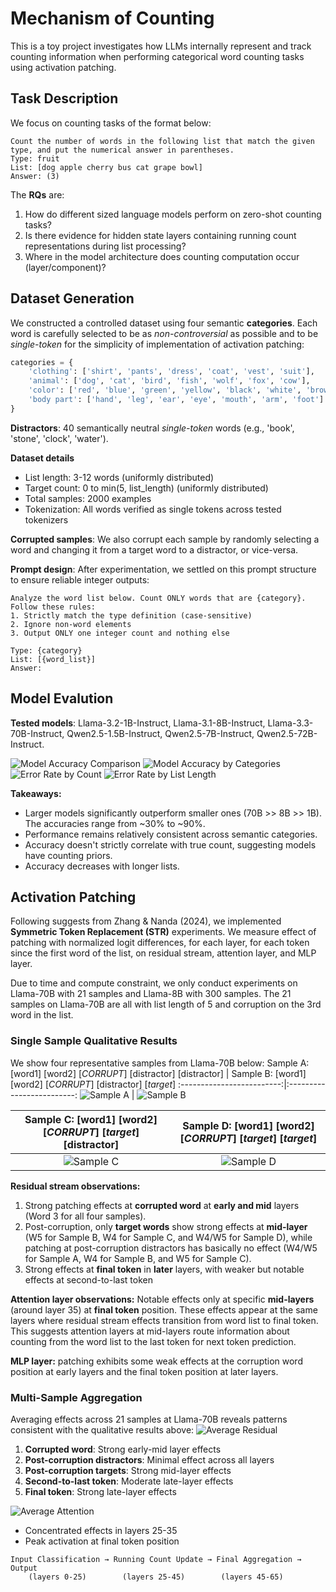 # Mechanism of Counting

This is a toy project investigates how LLMs internally represent and track counting information when performing categorical word counting tasks using activation patching.

## Task Description
We focus on counting tasks of the format below:
```
Count the number of words in the following list that match the given type, and put the numerical answer in parentheses.
Type: fruit
List: [dog apple cherry bus cat grape bowl]
Answer: (3)
```
The **RQs** are:
1. How do different sized language models perform on zero-shot counting tasks?
2. Is there evidence for hidden state layers containing running count representations during list processing?
3. Where in the model architecture does counting computation occur (layer/component)?

## Dataset Generation
We constructed a controlled dataset using four semantic **categories**. Each word is carefully selected to be as *non-controversial* as possible and to be *single-token* for the simplicity of implementation of activation patching:

```python
categories = {
    'clothing': ['shirt', 'pants', 'dress', 'coat', 'vest', 'suit'],
    'animal': ['dog', 'cat', 'bird', 'fish', 'wolf', 'fox', 'cow'],
    'color': ['red', 'blue', 'green', 'yellow', 'black', 'white', 'brown'],
    'body part': ['hand', 'leg', 'ear', 'eye', 'mouth', 'arm', 'foot']
}
```
**Distractors**: 40 semantically neutral *single-token* words (e.g., 'book', 'stone', 'clock', 'water'). 

**Dataset details**
- List length: 3-12 words (uniformly distributed)
- Target count: 0 to min(5, list_length) (uniformly distributed)
- Total samples: 2000 examples
- Tokenization: All words verified as single tokens across tested tokenizers

**Corrupted samples**: We also corrupt each sample by randomly selecting a word and changing it from a target word to a distractor, or vice-versa.

**Prompt design**: After experimentation, we settled on this prompt structure to ensure reliable integer outputs:
```
Analyze the word list below. Count ONLY words that are {category}.
Follow these rules:
1. Strictly match the type definition (case-sensitive)
2. Ignore non-word elements
3. Output ONLY one integer count and nothing else

Type: {category}
List: [{word_list}]
Answer:
```
## Model Evalution
**Tested models**: Llama-3.2-1B-Instruct, Llama-3.1-8B-Instruct, Llama-3.3-70B-Instruct, Qwen2.5-1.5B-Instruct, Qwen2.5-7B-Instruct, Qwen2.5-72B-Instruct.

![Model Accuracy Comparison](figs/model_accuracy_comparison.png)
![Model Accuracy by Categories](figs/accuracy_by_categories.png)
![Error Rate by Count](figs/error_rate_by_count.png)
![Error Rate by List Length](figs/error_rate_by_list_length.png)

**Takeaways:**
- Larger models significantly outperform smaller ones (70B >> 8B >> 1B). The accuracies range from ~30% to ~90%.
- Performance remains relatively consistent across semantic categories.
- Accuracy doesn't strictly correlate with true count, suggesting models have counting priors.
- Accuracy decreases with longer lists.

## Activation Patching

Following suggests from Zhang & Nanda (2024), we implemented **Symmetric Token Replacement (STR)** experiments. We measure effect of patching with normalized logit differences, for each layer, for each token since the first word of the list, on residual stream, attention layer, and MLP layer. 

Due to time and compute constraint, we only conduct experiments on Llama-70B with 21 samples and Llama-8B with 300 samples. The 21 samples on Llama-70B are all with list length of 5 and corruption on the 3rd word in the list. 

### Single Sample Qualitative Results
We show four representative samples from Llama-70B below:
Sample A: [word1] [word2] [*CORRUPT*] [distractor] [distractor] |  Sample B: [word1] [word2] [*CORRUPT*] [distractor] [*target*]
:-------------------------:|:-------------------------:
![Sample A](figs/single_sample_heatmap_vertical_test_001127.png)  |  ![Sample B](figs/single_sample_heatmap_vertical_test_001603.png)

Sample C: [word1] [word2] [*CORRUPT*] [*target*] [distractor] |  Sample D: [word1] [word2] [*CORRUPT*] [*target*] [*target*]
:-------------------------:|:-------------------------:
![Sample C](figs/single_sample_heatmap_vertical_test_001145.png)  |  ![Sample D](figs/single_sample_heatmap_vertical_test_000129.png)

**Residual stream observations:**
1. Strong patching effects at **corrupted word** at **early and mid** layers (Word 3 for all four samples).
2. Post-corruption, only **target words** show strong effects at **mid-layer** (W5 for Sample B, W4 for Sample C, and W4/W5 for Sample D), while patching at post-corruption distractors has basically no effect (W4/W5 for Sample A, W4 for Sample B, and W5 for Sample C).
3. Strong effects at **final token** in **later** layers, with weaker but notable effects at second-to-last token

**Attention layer observations:**
Notable effects only at specific **mid-layers** (around layer 35) at **final token** position. These effects appear at the same layers where residual stream effects transition from word list to final token. This suggests attention layers at mid-layers route information about counting from the word list to the last token for next token prediction.

**MLP layer:** patching exhibits some weak effects at the corruption word position at early layers and the final token position at later layers.

### Multi-Sample Aggregation
Averaging effects across 21 samples at Llama-70B reveals patterns consistent with the qualitative results above:
![Average Residual](figs/average_residual.png)

1. **Corrupted word**: Strong early-mid layer effects 
2. **Post-corruption distractors**: Minimal effect across all layers
3. **Post-corruption targets**: Strong mid-layer effects
4. **Second-to-last token**: Moderate late-layer effects 
5. **Final token**: Strong late-layer effects 

![Average Attention](figs/average_attn.png)
- Concentrated effects in layers 25-35
- Peak activation at final token position

```
Input Classification → Running Count Update → Final Aggregation → Output
    (layers 0-25)        (layers 25-45)        (layers 45-65)
```
